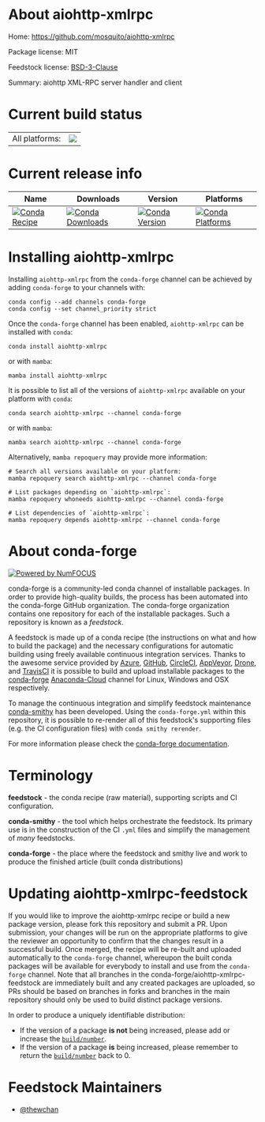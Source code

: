 About aiohttp-xmlrpc
====================

Home: https://github.com/mosquito/aiohttp-xmlrpc

Package license: MIT

Feedstock license: [BSD-3-Clause](https://github.com/conda-forge/aiohttp-xmlrpc-feedstock/blob/main/LICENSE.txt)

Summary: aiohttp XML-RPC server handler and client

Current build status
====================


<table><tr><td>All platforms:</td>
    <td>
      <a href="https://dev.azure.com/conda-forge/feedstock-builds/_build/latest?definitionId=17159&branchName=main">
        <img src="https://dev.azure.com/conda-forge/feedstock-builds/_apis/build/status/aiohttp-xmlrpc-feedstock?branchName=main">
      </a>
    </td>
  </tr>
</table>

Current release info
====================

| Name | Downloads | Version | Platforms |
| --- | --- | --- | --- |
| [![Conda Recipe](https://img.shields.io/badge/recipe-aiohttp--xmlrpc-green.svg)](https://anaconda.org/conda-forge/aiohttp-xmlrpc) | [![Conda Downloads](https://img.shields.io/conda/dn/conda-forge/aiohttp-xmlrpc.svg)](https://anaconda.org/conda-forge/aiohttp-xmlrpc) | [![Conda Version](https://img.shields.io/conda/vn/conda-forge/aiohttp-xmlrpc.svg)](https://anaconda.org/conda-forge/aiohttp-xmlrpc) | [![Conda Platforms](https://img.shields.io/conda/pn/conda-forge/aiohttp-xmlrpc.svg)](https://anaconda.org/conda-forge/aiohttp-xmlrpc) |

Installing aiohttp-xmlrpc
=========================

Installing `aiohttp-xmlrpc` from the `conda-forge` channel can be achieved by adding `conda-forge` to your channels with:

```
conda config --add channels conda-forge
conda config --set channel_priority strict
```

Once the `conda-forge` channel has been enabled, `aiohttp-xmlrpc` can be installed with `conda`:

```
conda install aiohttp-xmlrpc
```

or with `mamba`:

```
mamba install aiohttp-xmlrpc
```

It is possible to list all of the versions of `aiohttp-xmlrpc` available on your platform with `conda`:

```
conda search aiohttp-xmlrpc --channel conda-forge
```

or with `mamba`:

```
mamba search aiohttp-xmlrpc --channel conda-forge
```

Alternatively, `mamba repoquery` may provide more information:

```
# Search all versions available on your platform:
mamba repoquery search aiohttp-xmlrpc --channel conda-forge

# List packages depending on `aiohttp-xmlrpc`:
mamba repoquery whoneeds aiohttp-xmlrpc --channel conda-forge

# List dependencies of `aiohttp-xmlrpc`:
mamba repoquery depends aiohttp-xmlrpc --channel conda-forge
```


About conda-forge
=================

[![Powered by
NumFOCUS](https://img.shields.io/badge/powered%20by-NumFOCUS-orange.svg?style=flat&colorA=E1523D&colorB=007D8A)](https://numfocus.org)

conda-forge is a community-led conda channel of installable packages.
In order to provide high-quality builds, the process has been automated into the
conda-forge GitHub organization. The conda-forge organization contains one repository
for each of the installable packages. Such a repository is known as a *feedstock*.

A feedstock is made up of a conda recipe (the instructions on what and how to build
the package) and the necessary configurations for automatic building using freely
available continuous integration services. Thanks to the awesome service provided by
[Azure](https://azure.microsoft.com/en-us/services/devops/), [GitHub](https://github.com/),
[CircleCI](https://circleci.com/), [AppVeyor](https://www.appveyor.com/),
[Drone](https://cloud.drone.io/welcome), and [TravisCI](https://travis-ci.com/)
it is possible to build and upload installable packages to the
[conda-forge](https://anaconda.org/conda-forge) [Anaconda-Cloud](https://anaconda.org/)
channel for Linux, Windows and OSX respectively.

To manage the continuous integration and simplify feedstock maintenance
[conda-smithy](https://github.com/conda-forge/conda-smithy) has been developed.
Using the ``conda-forge.yml`` within this repository, it is possible to re-render all of
this feedstock's supporting files (e.g. the CI configuration files) with ``conda smithy rerender``.

For more information please check the [conda-forge documentation](https://conda-forge.org/docs/).

Terminology
===========

**feedstock** - the conda recipe (raw material), supporting scripts and CI configuration.

**conda-smithy** - the tool which helps orchestrate the feedstock.
                   Its primary use is in the construction of the CI ``.yml`` files
                   and simplify the management of *many* feedstocks.

**conda-forge** - the place where the feedstock and smithy live and work to
                  produce the finished article (built conda distributions)


Updating aiohttp-xmlrpc-feedstock
=================================

If you would like to improve the aiohttp-xmlrpc recipe or build a new
package version, please fork this repository and submit a PR. Upon submission,
your changes will be run on the appropriate platforms to give the reviewer an
opportunity to confirm that the changes result in a successful build. Once
merged, the recipe will be re-built and uploaded automatically to the
`conda-forge` channel, whereupon the built conda packages will be available for
everybody to install and use from the `conda-forge` channel.
Note that all branches in the conda-forge/aiohttp-xmlrpc-feedstock are
immediately built and any created packages are uploaded, so PRs should be based
on branches in forks and branches in the main repository should only be used to
build distinct package versions.

In order to produce a uniquely identifiable distribution:
 * If the version of a package **is not** being increased, please add or increase
   the [``build/number``](https://docs.conda.io/projects/conda-build/en/latest/resources/define-metadata.html#build-number-and-string).
 * If the version of a package **is** being increased, please remember to return
   the [``build/number``](https://docs.conda.io/projects/conda-build/en/latest/resources/define-metadata.html#build-number-and-string)
   back to 0.

Feedstock Maintainers
=====================

* [@thewchan](https://github.com/thewchan/)

